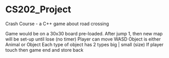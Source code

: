 # CS202_Project
Crash Course - a C++ game about road crossing


Game would be on a 30x30 board pre-loaded.
After jump 1, then new map will be set-up until lose (no timer)
Player can move WASD
Object is either Animal or Object
Each type of object has 2 types big | small (size)
If player touch then game end and store back